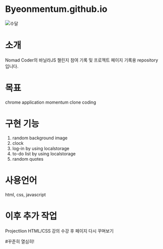 # Byeonmentum.github.io
![수달](https://user-images.githubusercontent.com/54176384/182755701-0897b659-ed4d-4a83-b33c-16e902fdf659.png)

# 소개
Nomad Coder의 바닐라JS 챌린지 참여 기록 및 프로젝트 페이지 기록용 repository입니다.

# 목표
chrome application momentum clone coding

# 구현 기능
1. random background image
2. clock
3. log-in by using localstorage
4. to-do list by using localstorage
5. random quotes

# 사용언어
html, css, javascript

# 이후 추가 작업
Projectlion HTML/CSS 강의 수강 후 페이지 다시 꾸며보기

#꾸준히 열심히!
